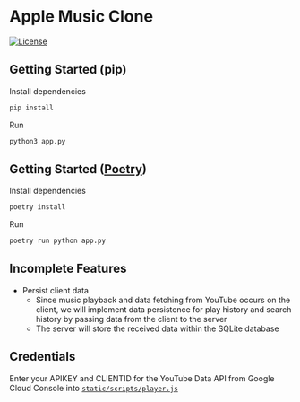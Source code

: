 # Apple Music Clone
[![License](https://img.shields.io/npm/l/next.svg?style=for-the-badge&labelColor=000000)](LICENSE.md)

## Getting Started (pip)
Install dependencies
``` bash
pip install

```

Run
``` bash
python3 app.py

```


## Getting Started ([Poetry](https://github.com/python-poetry/poetry))
Install dependencies
``` bash
poetry install
```

Run
``` bash
poetry run python app.py
```


## Incomplete Features
- Persist client data
  - Since music playback and data fetching from YouTube occurs on the client, we will implement data persistence for play history and search history by passing data from the client to the server
  - The server will store the received data within the SQLite database


## Credentials
Enter your APIKEY and CLIENTID for the YouTube Data API from Google Cloud Console into [`static/scripts/player.js`](static/scripts/player.js)
